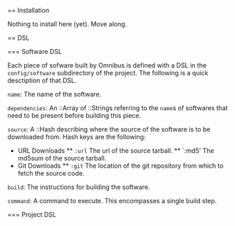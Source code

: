 == Installation

Nothing to install here (yet). Move along.

== DSL

=== Software DSL

Each piece of sofware built by Omnibus is defined with a DSL in the `config/software` subdirectory of the project. The following is a quick desctiption of that DSL.

`name`: The name of the software.

`dependencies`: An ::Array of ::Strings referring to the `name`s of softwares that need to be present before building this piece.

`source`: A ::Hash describing where the source of the software is to be downloaded from. Hash keys are the following:

* URL Downloads
** `:url` The url of the source tarball.
** `:md5' The md5sum of the source tarball.
* Git Downloads
** `:git` The location of the git repository from which to fetch the source code.

`build`: The instructions for building the software.

`command`: A command to execute. This encompasses a single build step.

=== Project DSL
